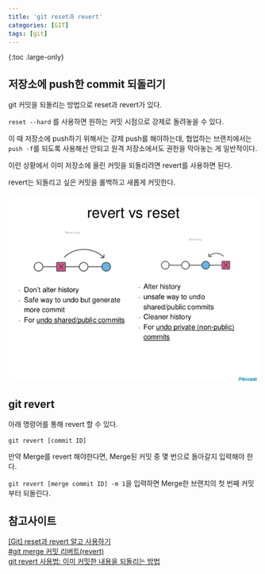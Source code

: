 ```yaml
---
title: 'git reset과 revert'
categories: [GIT]
tags: [git]
---
```


{:toc .large-only}

## 저장소에 push한 commit 되돌리기

git 커밋을 되돌리는 방법으로 reset과 revert가 있다.

`reset --hard` 를 사용하면 원하는 커밋 시점으로 강제로 돌려놓을 수 있다.

이 때 저장소에 push하기 위해서는 강제 push를 해야하는데, 협업하는 브랜치에서는 `push -f`를 되도록 사용해선 안되고 원격 저장소에서도 권한을 막아놓는 게 일반적이다.

이런 상황에서 이미 저장소에 올린 커밋을 되돌리려면 revert를 사용하면 된다.

revert는 되돌리고 싶은 커밋을 롤백하고 새롭게 커밋한다.

<img src="/assets/img/blog/2022-01-28-git-revert_01.jpg">

## git revert

아래 명령어를 통해 revert 할 수 있다.

`git revert [commit ID]`

만약 Merge를 revert 해야한다면, Merge된 커밋 중 몇 번으로 돌아갈지 입력해야 한다.

`git revert [merge commit ID] -m 1`을 입력하면 Merge한 브랜치의 첫 번째 커밋부터 되돌린다.

## 참고사이트

[[Git] reset과 revert 알고 사용하기](https://velog.io/@njs04210/Git-reset%EA%B3%BC-revert-%EC%95%8C%EA%B3%A0-%EC%82%AC%EC%9A%A9%ED%95%98%EA%B8%B0)<br/>
[#git merge 커밋 리버트(revert)](http://ohyecloudy.com/pnotes/archives/git-revert-merge-commit/)<br/>
[git revert 사용법: 이미 커밋한 내용을 되돌리는 방법](https://www.lainyzine.com/ko/article/git-revert-reverting-commit-in-git-repository/#git-revert-patch-%ED%8C%8C%EC%9D%BC%EB%A1%9C-%EC%9D%B4%ED%95%B4%ED%95%98%EB%8A%94-revert-%EB%AA%85%EB%A0%B9%EC%96%B4)

